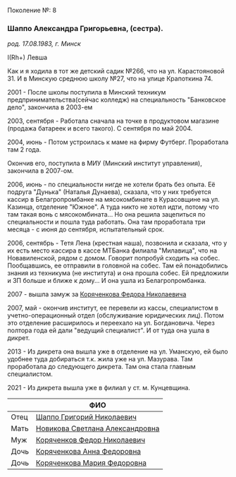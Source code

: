 Поколение №: 8

### Шаппо Александра Григорьевна, (сестра).

_род. 17.08.1983, г. Минск_


I(Rh+)
Левша

Как и я ходила в тот же детский садик №266, что на ул. Карастояновой 31. 
И в Минскую среднюю школу №27, что на улице Крапоткина 74.

2001 - После школы поступила в Минский техникум предпринимательства(сейчас колледж) на специальность "Банковское дело", закончила в 2003-ем

2003, сентября - Работала сначала на точке в продуктовом магазине (продажа батареек и всего такого). 
С сентября по май 2004.

2004, июнь - Потом устроилась к маме на фирму Футберг. Проработала там 2 года.

Окончив его, поступила в МИУ (Минский институт управления), закончила в 2007-ом.

2006, июнь - по специальности нигде не хотели брать без опыта. 
Её подруга "Дунька" (Наталья Дунаева), сказала, что у них требуется кассир в 
Белагропромбанке на мясокомбинате в Курасовщине на ул. Казинца, отделение "Южное". 
А туда никто не хотел идти, потому что там такая вонь с мясокомбината...
Но она решила зацепиться по специальности и пошла туда работать. 
Она там проработала три месяца - с июня до сентября, испытательный срок.

2006, сентябрь - Тетя Лена (крестная наша), позвонила и сказала, что у их есть место 
кассира в кассе МТБанка филиала "Милавица", что на Новавиленской, рядом с домом. 
Говорит попробуй сходить на собес. Пообщавшись, ее отправили в головной на собес. 
Там ей понадобились знания из техникума (не института) и она прошла собес. 
Ей предложили и ЗП больше и ближе к дому... И она ушла из Белагропромбанка.

2007 - вышла замуж за [Коряченкова Федора Николаевича](/ancestors/8-Коряченков-Федор-Николаевич)

2007, май - окончив институт, ее перевели из кассы, специалистом в учетно-операционный отдел (обслуживание юридических лиц). 
Потом это отделение расширилось и переехало на ул. Богдановича. 
Через полтора года ей дали "ведущий специалист".
И от туда она ушла в дикрет.

2013 - Из дикрета она вышла уже в отделение на ул. 
Уманскую, ей было удобнее туда добираться т.к. жила уже на ул. Мазурава.
Там проработала до следующего дикрета. Там она стала главным специалистом.

2021 - Из дикрета вышла уже в филиал у ст. м. Кунцевщина.

|      | ФИО                                                                             |
|------|---------------------------------------------------------------------------------|
| Отец | [Шаппо Григорий Николаевич](/ancestors/7-Шаппо-Григорий-Николаевич)             |
| Мать | [Новикова Светлана Александровна](/ancestors/7-Новикова-Светлана-Александровна) |
| Муж  | [Коряченков Федор Николаевич](/ancestors/8-Коряченков-Федор-Николаевич)         |
| Дочь | [Коряченкова Анна Федоровна](/ancestors/9-Коряченкова-Анна-Федоровна)           |
| Дочь | [Коряченкова Мария Федоровна](/ancestors/9-Коряченкова-Мария-Федоровна)         |

